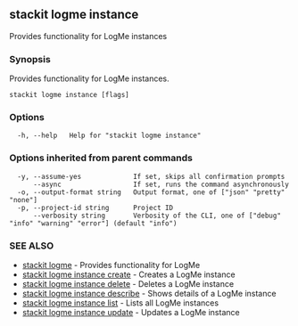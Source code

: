 ## stackit logme instance

Provides functionality for LogMe instances

### Synopsis

Provides functionality for LogMe instances.

```
stackit logme instance [flags]
```

### Options

```
  -h, --help   Help for "stackit logme instance"
```

### Options inherited from parent commands

```
  -y, --assume-yes             If set, skips all confirmation prompts
      --async                  If set, runs the command asynchronously
  -o, --output-format string   Output format, one of ["json" "pretty" "none"]
  -p, --project-id string      Project ID
      --verbosity string       Verbosity of the CLI, one of ["debug" "info" "warning" "error"] (default "info")
```

### SEE ALSO

* [stackit logme](./stackit_logme.md)	 - Provides functionality for LogMe
* [stackit logme instance create](./stackit_logme_instance_create.md)	 - Creates a LogMe instance
* [stackit logme instance delete](./stackit_logme_instance_delete.md)	 - Deletes a LogMe instance
* [stackit logme instance describe](./stackit_logme_instance_describe.md)	 - Shows details  of a LogMe instance
* [stackit logme instance list](./stackit_logme_instance_list.md)	 - Lists all LogMe instances
* [stackit logme instance update](./stackit_logme_instance_update.md)	 - Updates a LogMe instance

